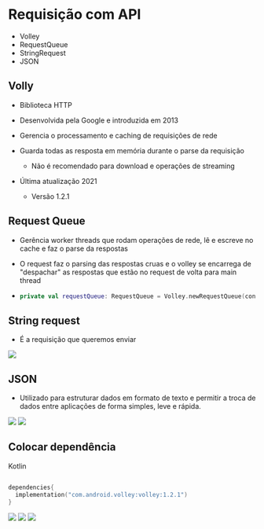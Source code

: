 # Requisição com API

- Volley
- RequestQueue
- StringRequest
- JSON

## Volly

- Biblioteca HTTP
- Desenvolvida pela Google e introduzida em 2013
- Gerencia o processamento e caching de requisições de rede
- Guarda todas as resposta em memória durante o parse da requisição
  - Não é recomendado para download e operações de streaming
 
- Última atualização 2021
  - Versão 1.2.1
 
## Request Queue

- Gerência worker threads que rodam operações de rede, lê e escreve no cache e faz o parse da respostas

- O request faz o parsing das respostas cruas e o volley se encarrega de "despachar" as respostas que estão no request de volta para main thread

- ```kotlin
  private val requestQueue: RequestQueue = Volley.newRequestQueue(context)
  ```

## String request

- É a requisição que queremos enviar

<img src=".assets/">

## JSON

- Utilizado para estruturar dados em formato de texto e permitir a troca de dados entre aplicações de forma simples, leve e rápida.

<img src=".assets/">

<img src=".assets/">


## Colocar dependência

Kotlin

```kotlin

dependencies{
  implementation("com.android.volley:volley:1.2.1")
}
```

<img src=".assets/">

<img src=".assets/">

<img src=".assets/">
